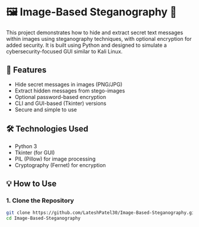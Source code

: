 # 🖼️ Image-Based Steganography 🔐

This project demonstrates how to hide and extract secret text messages within images using steganography techniques, with optional encryption for added security. It is built using Python and designed to simulate a cybersecurity-focused GUI similar to Kali Linux.

## 🚀 Features

- Hide secret messages in images (PNG/JPG)
- Extract hidden messages from stego-images
- Optional password-based encryption
- CLI and GUI-based (Tkinter) versions
- Secure and simple to use

## 🛠️ Technologies Used

- Python 3
- Tkinter (for GUI)
- PIL (Pillow) for image processing
- Cryptography (Fernet) for encryption


## 💡 How to Use

### 1. Clone the Repository
```bash
git clone https://github.com/LateshPatel30/Image-Based-Steganography.git
cd Image-Based-Steganography
